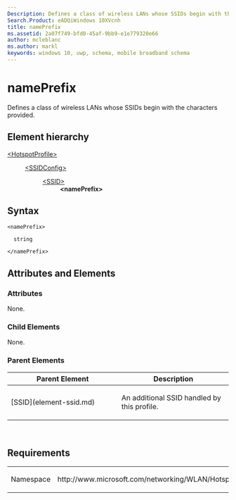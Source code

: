 ```yaml
---
Description: Defines a class of wireless LANs whose SSIDs begin with the characters provided.
Search.Product: eADQiWindows 10XVcnh
title: namePrefix
ms.assetid: 2a07f749-bfd0-45af-9bb9-e1e779320e66
author: mcleblanc
ms.author: markl
keywords: windows 10, uwp, schema, mobile broadband schema
---
```


# namePrefix


Defines a class of wireless LANs whose SSIDs begin with the characters provided.

## Element hierarchy

<dl>
<dt><a href="element-hotspotprofile.md">&lt;HotspotProfile&gt;</a></dt>
<dd>
<dl>
<dt><a href="element-ssidconfig.md">&lt;SSIDConfig&gt;</a></dt>
<dd>
<dl>
<dt><a href="element-ssid.md">&lt;SSID&gt;</a></dt>
<dd><b>&lt;namePrefix&gt;</b></dd>
</dl>
</dd>
</dl>
</dd>
</dl>

## Syntax

``` syntax
<namePrefix>

  string

</namePrefix>
```

## Attributes and Elements


### Attributes

None.

### Child Elements

None.

### Parent Elements

<table>
<colgroup>
<col width="50%" />
<col width="50%" />
</colgroup>
<thead>
<tr class="header">
<th>Parent Element</th>
<th>Description</th>
</tr>
</thead>
<tbody>
<tr class="odd">
<td>[SSID](element-ssid.md)</td>
<td><p>An additional SSID handled by this profile.</p></td>
</tr>
</tbody>
</table>

 

## Requirements

<table>
<colgroup>
<col width="50%" />
<col width="50%" />
</colgroup>
<tbody>
<tr class="odd">
<td><p>Namespace</p></td>
<td><p>http://www.microsoft.com/networking/WLAN/HotspotProfile/v1</p></td>
</tr>
</tbody>
</table>

 

 




